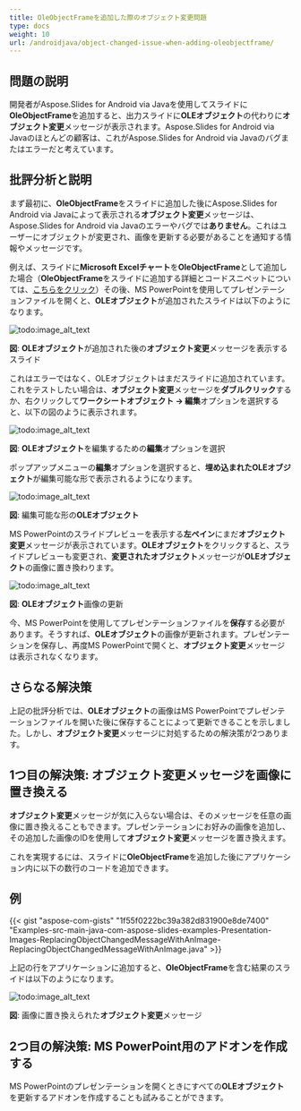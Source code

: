 ```yaml
---
title: OleObjectFrameを追加した際のオブジェクト変更問題
type: docs
weight: 10
url: /androidjava/object-changed-issue-when-adding-oleobjectframe/
---
```


## **問題の説明**
開発者がAspose.Slides for Android via Javaを使用してスライドに**OleObjectFrame**を追加すると、出力スライドに**OLEオブジェクト**の代わりに**オブジェクト変更**メッセージが表示されます。Aspose.Slides for Android via Javaのほとんどの顧客は、これがAspose.Slides for Android via Javaのバグまたはエラーだと考えています。

## **批評分析と説明**
まず最初に、**OleObjectFrame**をスライドに追加した後にAspose.Slides for Android via Javaによって表示される**オブジェクト変更**メッセージは、Aspose.Slides for Android via Javaのエラーやバグでは**ありません**。これはユーザーにオブジェクトが変更され、画像を更新する必要があることを通知する情報やメッセージです。

例えば、スライドに**Microsoft Excelチャート**を**OleObjectFrame**として追加した場合（**OleObjectFrame**をスライドに追加する詳細とコードスニペットについては、[こちらをクリック](/slides/androidjava/adding-frame-to-the-slide/)）その後、MS PowerPointを使用してプレゼンテーションファイルを開くと、**OLEオブジェクト**が追加されたスライドは以下のようになります。

![todo:image_alt_text](object-changed-issue-when-adding-oleobjectframe_1.png)

**図**: **OLEオブジェクト**が追加された後の**オブジェクト変更**メッセージを表示するスライド

これはエラーではなく、OLEオブジェクトはまだスライドに追加されています。これをテストしたい場合は、**オブジェクト変更**メッセージを**ダブルクリック**するか、右クリックして**ワークシートオブジェクト -> 編集**オプションを選択すると、以下の図のように表示されます。

![todo:image_alt_text](object-changed-issue-when-adding-oleobjectframe_2.png)

**図**: **OLEオブジェクト**を編集するための**編集**オプションを選択

ポップアップメニューの**編集**オプションを選択すると、**埋め込まれたOLEオブジェクト**が編集可能な形で表示されるようになります。

![todo:image_alt_text](object-changed-issue-when-adding-oleobjectframe_3.png)

**図**: 編集可能な形の**OLEオブジェクト**

MS PowerPointのスライドプレビューを表示する**左ペイン**にまだ**オブジェクト変更**メッセージが表示されています。**OLEオブジェクト**をクリックすると、スライドプレビューも変更され、**変更されたオブジェクト**メッセージが**OLEオブジェクト**の画像に置き換わります。

![todo:image_alt_text](object-changed-issue-when-adding-oleobjectframe_4.png)

**図**: **OLEオブジェクト**画像の更新

今、MS PowerPointを使用してプレゼンテーションファイルを**保存**する必要があります。そうすれば、**OLEオブジェクト**の画像が更新されます。プレゼンテーションを保存し、再度MS PowerPointで開くと、**オブジェクト変更**メッセージは表示されなくなります。

## **さらなる解決策**
上記の批評分析では、**OLEオブジェクト**の画像はMS PowerPointでプレゼンテーションファイルを開いた後に保存することによって更新できることを示しました。しかし、**オブジェクト変更**メッセージに対処するための解決策が2つあります。

## **1つ目の解決策: オブジェクト変更メッセージを画像に置き換える**
**オブジェクト変更**メッセージが気に入らない場合は、そのメッセージを任意の画像に置き換えることもできます。プレゼンテーションにお好みの画像を追加し、その追加した画像のIDを使用して**オブジェクト変更**メッセージを置き換えます。

これを実現するには、スライドに**OleObjectFrame**を追加した後にアプリケーション内に以下の数行のコードを追加できます。

## **例**
{{< gist "aspose-com-gists" "1f55f0222bc39a382d831900e8de7400" "Examples-src-main-java-com-aspose-slides-examples-Presentation-Images-ReplacingObjectChangedMessageWithAnImage-ReplacingObjectChangedMessageWithAnImage.java" >}}

上記の行をアプリケーションに追加すると、**OleObjectFrame**を含む結果のスライドは以下のようになります。

![todo:image_alt_text](object-changed-issue-when-adding-oleobjectframe_5.png)

**図**: 画像に置き換えられた**オブジェクト変更**メッセージ

## **2つ目の解決策: MS PowerPoint用のアドオンを作成する**
MS PowerPointのプレゼンテーションを開くときにすべての**OLEオブジェクト**を更新するアドオンを作成することも試みることができます。